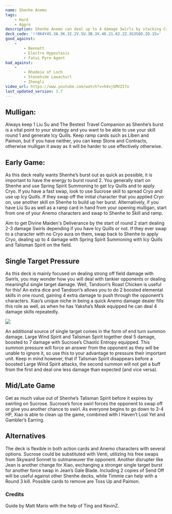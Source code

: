 ```yaml
---
name: Shenhe Anemo
tags:
    - Hard
    - Aggro
description: Shenhe Anemo can deal up to 4 damage Swirls by stacking Cryo damage buffs dealt through Shenhe’s Skill and Burst, as well as Sucrose’s Talent Card, Chaotic Entropy. Use Shenhe’s buffs in combination with Sucrose’s Elemental Skill to repeatedly deal high AoE damage!
deck_code: '!!0K4Y4S.3A.3K.3I.2V.5U.3B.3X.40.21.62.2Z.3G3S6D.2O.15='
good_against:
    - 
        - Bennett
        - Electro Hypostasis
        - Fatui Pyro Agent
bad_against: 
    - 
        - Rhodeia of Loch
        - Stonehide Lawachurl
        - Zhongli
video_url: https://www.youtube.com/watch?v=h4vjGMVZI7o
last_updated_version: 3.7
--- 
```

 
## Mulligan: 
<CardRow :cards="['Liu Su', 'Liben', 'The Bestest Travel Companion!']"></CardRow>

Always keep 1 Liu Su and The Bestest Travel Companion as Shenhe’s burst is a vital point to your strategy and you want to be able to use your skill round 1 and generate Icy Quills. Keep ramp cards such as Liben and Paimon, but if you have neither, you can keep Stone and Contracts, otherwise mulligan it away as it will be harder to use effectively otherwise.

## Early Game:
<CardFan :cards="['Liben', 'Chaotic Entropy']"></CardFan>

As this deck really wants Shenhe’s burst out as quick as possible, it is important to have the energy to burst round 2. You generally start on Shenhe and use Spring Spirit Summoning to get Icy Quills and to apply Cryo. If you have a fast swap, look to use Sucrose skill to spread Cryo and use up Icy Quills. If they swap off the initial character that you applied Cryo on, use another skill on Shenhe to build up her burst. Alternatively, if you have Liu Su as well as a ramp card in hand from your opening mulligan, start from one of your Anemo characters and swap to Shenhe to Skill and ramp.

Aim to get Divine Maiden's Deliverance by the start of round 2 start dealing 2-3 damage Swirls depending if you have Icy Quills or not. If they ever swap to a character with no Cryo aura on them, swap back to Shenhe to apply Cryo, dealing up to 4 damage with Spring Spirit Summoning with Icy Quills and Talisman Spirit on the field.  

## Single Target Pressure
<CardFan :cards="['Vanarana', 'Tandoori Roast Chicken', 'Xiao']"></CardFan>

As this deck is mainly focused on dealing strong off field damage with Swirls, you may wonder how you will deal with tankier opponents or dealing meaningful single target damage. Well, Tandoori’s Roast Chicken is useful for this! An extra dice and Tandoori’s allows you to do 2 boosted elemental skills in one round, gaining 4 extra damage to push through the opponent’s characters. Xiao’s unique niche in being a quick Anemo damage dealer fills this role as well, as when he has Yaksha’s Mask equipped he can deal 4 damage skills repeatedly.

![](https://i.imgur.com/mH5UAqU.gif)

An additional source of single target comes in the form of end turn summon damage. Large Wind Spirit and Talisman Spirit together deal 5 damage, boosted to 7 damage with Sucrose’s Chaotic Entropy equipped. This summon pressure will force an answer from the opponent as they will be unable to ignore it, so use this to your advantage to pressure their important unit. Keep in mind however, that if Talisman Spirit disappears before a boosted Large Wind Spirit attacks, the second summon will not get a buff from the first and deal one less damage than expected (and vice versa). 

## Mid/Late Game
<CardFan :cards="['Gambler\'s Earrings', 'I Haven\'t Lost Yet!']"></CardFan>

Get as much value out of Shenhe’s Talisman Spirit before it expires by swirling on Sucrose. Sucrose’s force swirl forces the opponent to swap off or give you another chance to swirl. As everyone begins to go down to 3-4 HP, Xiao is able to clean up the game, combined with I Haven’t Lost Yet and Gambler’s Earring.

## Alternatives
<CardFan :cards="['Venti', 'Send Off', 'Timmie']"></CardFan>

The deck is flexible in both action cards and Anemo characters with several options. Sucrose could be substituted with Venti, utilizing his free swaps from Skyward Sonnet to outmaneuver the opponent. Another disrupter like Jean is another change for Xiao, exchanging a stronger single target burst for another force swap in Jean’s Gale Blade. Including 2 copies of Send Off will be useful against other Shenhe decks, while Timmie can help with a Round 3 kill. Possible cards to remove are Toss Up and Paimon.

### Credits
Guide by Matt Mario with the help of Ting and KevinZ.
